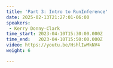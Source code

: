 ```yaml
---
title: 'Part 3: Intro to RunInference'
date: 2025-02-13T21:27:01-06:00
speakers:
 - Kerry Donny-Clark
time_start: 2023-04-10T15:30:00.000Z
time_end:   2023-04-10T15:50:00.000Z
video: https://youtu.be/HshlIwMkNV4
weight: 6

---
```

